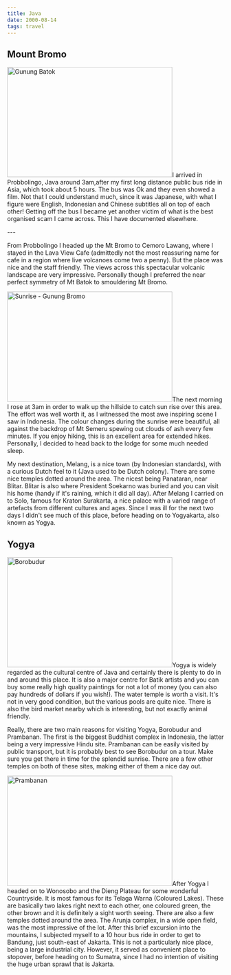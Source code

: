 ```yaml
---
title: Java
date: 2000-08-14
tags: travel
---
```

<h2>Mount Bromo</h2>
<p><img alt="Gunung Batok" src="/assets/images/batok.jpg" width="384" height="256" />I arrived in Probbolingo, Java around 3am,after my first long distance public bus ride in Asia, which took about 5 hours. The bus was Ok and they even showed a film. Not that I could understand much, since it was Japanese, with what I figure were English, Indonesian and Chinese subtitles all on top of each other! Getting off the bus I became yet another victim of what is the best organised scam I came across. This I have documented elsewhere.</p>
---

<p>From Probbolingo I headed up the Mt Bromo to Cemoro Lawang, where I stayed in the Lava View Cafe (admittedly not the most reassuring name for cafe in a region where live volcanoes come two a penny). But the place was nice and the staff friendly. The views across this spectacular volcanic landscape are very impressive. Personally though I preferred the near perfect symmetry of Mt Batok to smouldering Mt Bromo.</p>
<p><img alt="Sunrise - Gunung Bromo" src="/assets/images/batoksunrise.jpg" width="384" height="256" />The next morning I rose at 3am in order to walk up the hillside to catch sun rise over this area. The effort was well worth it, as I witnessed the most awe inspiring scene I saw in Indonesia. The colour changes during the sunrise were beautiful, all against the backdrop of Mt Semeru spewing out clouds of ash every few minutes. If you enjoy hiking, this is an excellent area for extended hikes. Personally, I decided to head back to the lodge for some much needed sleep.</p>
<p>My next destination, Melang, is a nice town (by Indonesian standards), with a curious Dutch feel to it (Java used to be Dutch colony). There are some nice temples dotted around the area. The nicest being Panataran, near Blitar. Blitar is also where President Soekarno was buried and you can visit his home (handy if it's raining, which it did all day). After Melang I carried on to Solo, famous for Kraton Surakarta, a nice palace with a varied range of artefacts from different cultures and ages. Since I was ill for the next two days I didn't see much of this place, before heading on to Yogyakarta, also known as Yogya.</p>
<h2>Yogya</h2>
<p><img alt="Borobudur" src="/assets/images/stupas.jpg" width="384" height="256" />Yogya is widely regarded as the cultural centre of Java and certainly there is plenty to do in and around this place. It is also a major centre for Batik artists and you can buy some really high quality paintings for not a lot of money (you can also pay hundreds of dollars if you wish!). The water temple is worth a visit. It's not in very good condition, but the various pools are quite nice. There is also the bird market nearby which is interesting, but not exactly animal friendly.</p>
<p>Really, there are two main reasons for visiting Yogya, Borobudur and Prambanan. The first is the biggest Buddhist complex in Indonesia, the latter being a very impressive Hindu site. Prambanan can be easily visited by public transport, but it is probably best to see Borobudur on a tour. Make sure you get there in time for the splendid sunrise. There are a few other temples on both of these sites, making either of them a nice day out.</p>
<p><img alt="Prambanan" src="/assets/images/prambanan.jpg" width="384" height="256" />After Yogya I headed on to Wonosobo and the Dieng Plateau for some wonderful Countryside. It is most famous for its Telaga Warna (Coloured Lakes). These are basically two lakes right next to each other, one coloured green, the other brown and it is definitely a sight worth seeing. There are also a few temples dotted around the area. The Arunja complex, in a wide open field, was the most impressive of the lot. After this brief excursion into the mountains, I subjected myself to a 10 hour bus ride in order to get to Bandung, just south-east of Jakarta. This is not a particularly nice place, being a large industrial city. However, it served as convenient place to stopover, before heading on to Sumatra, since I had no intention of visiting the huge urban sprawl that is Jakarta.</p>